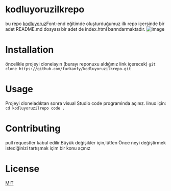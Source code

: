 # kodluyoruzilkrepo
bu repo [kodluyoruz](https://www.kodluyoruz.org/)Font-end eğitimde oluşturduğumuz ilk repo içersinde bir adet README.md dosyası bir adet de index.html barındarmaktadır.
![image](https://user-images.githubusercontent.com/43148229/177201346-bc75c89b-92fc-4fe7-9ccf-16eaf2a5a982.png)
# Installation
öncelikle projeyi clonelayın (burayı reponuxu aldığınız link içerecek)
`git clone https://github.com/furkanfy/kodluyoruzilkrepo.git`
# Usage
Projeyi cloneladıktan sonra visual Studio code programinda açınız.
linux için:
`cd kodluyoruzilrepo
code .`
# Contributing
pull requestler kabul edilir.Büyük değişikler için,lütfen Önce neyi değiştirmek istediğinizi tartışmak içim bir konu açınız
# License
[MIT](https://choosealicense.com/licenses/mit/)
